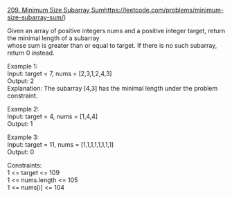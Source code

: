 [209. Minimum Size Subarray Sum](https://leetcode.com/problems/minimum-size-subarray-sum/)https://leetcode.com/problems/minimum-size-subarray-sum/)




Given an array of positive integers nums and a positive integer target, return the minimal length of a subarray          
 whose sum is greater than or equal to target. If there is no such subarray, return 0 instead.             

Example 1:         
Input: target = 7, nums = [2,3,1,2,4,3]       
Output: 2         
Explanation: The subarray [4,3] has the minimal length under the problem constraint.         

Example 2:        
Input: target = 4, nums = [1,4,4]            
Output: 1        

Example 3:        
Input: target = 11, nums = [1,1,1,1,1,1,1,1]        
Output: 0         

Constraints:         
1 <= target <= 109         
1 <= nums.length <= 105      
1 <= nums[i] <= 104      

